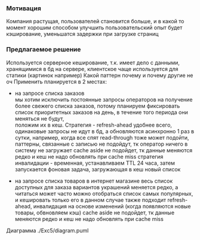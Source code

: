 ### Мотивация

Компания растущая, пользователей становится больше, и в какой то момент хорошим способом улучшить пользовательский опыт
будет кэширование, уменьшатся задержки при загрузке страниц

### Предлагаемое решение

Используется серверное кеширование, т.к. имеет дело с данными, хранящимися в бд на сервере, клиентское чаще используется
для статики (картинок например)
Какой паттерн почему и почему другие не оч
Применить планируется в 2 местах:

- на запросе списка заказов  
мы хотим исключить постоянные запросы операторов на получение более свежего списка заказов,
потому планируем фиксировать список приоритетных заказов на день, в течение того периода они меняться не будут,  
положим их в кеш. Стратегия - refresh-ahead удобнее всего, одинаковые запросы не идут в бд, а обновляются асинхронно 1 раз в сутки,
например, когда все спят
read-through тоже может подойти, паттерны, связанные с записью не подойдут, тк оператор ничего в систему не загружает
cache aside не подойдет, тк данные меняются редко и кеш не надо обновлять при cache miss
стратегия инвалидации - временная, устанавливаем TTL 24 часа, затем запускается фоновая задача, загружающая в кеш новый список

- на запросе списка товаров в интернет магазине
весь список доступных для заказа вариантов украшений меняется редко, а читаться может часто
можно отобраться список самых популярных, и кешировать только его
в данном случае также подходит refresh-ahead, инвалидация на основе изменений (когда появляются новые товары, обвновляем кэш)
cache aside не подойдет, тк данные меняются редко и кеш не надо обновлять при cache miss

Диаграмма ./Exc5/diagram.puml
